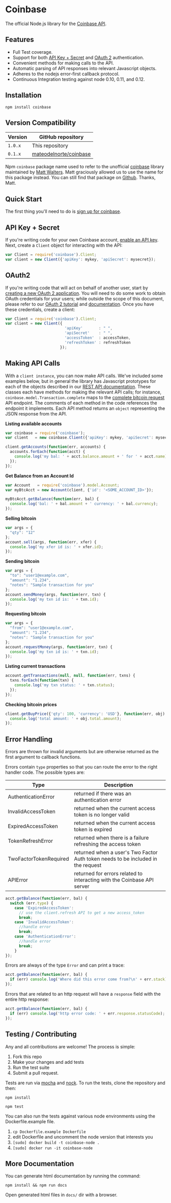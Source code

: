 # Coinbase

The official Node.js library for the [Coinbase API](https://developers.coinbase.com/api).

## Features

* Full Test coverage.
* Support for both [API Key + Secret](https://coinbase.com/docs/api/authentication#hmac) and [OAuth 2](https://coinbase.com/docs/api/authentication#oauth2) authentication.
* Convenient methods for making calls to the API.
* Automatic parsing of API responses into relevant Javascript objects.
* Adheres to the nodejs error-first callback protocol.
* Continuous Integration testing against node 0.10, 0.11, and 0.12.

## Installation

`npm install coinbase`

## Version Compatibility

Version | GitHub repository
--------|------------------
`1.0.x` | This repository
`0.1.x` | [mateodelnorte/coinbase](https://github.com/mateodelnorte/coinbase)

Npm `coinbase` package name used to refer to the unofficial [coinbase](https://github.com/mateodelnorte/coinbase) library maintained by [Matt Walters](https://github.com/mateodelnorte). Matt graciously allowed us to use the name for this package instead. You can still find that package on [Github](https://github.com/mateodelnorte/coinbase). Thanks, Matt.

## Quick Start

The first thing you'll need to do is [sign up for coinbase](https://coinbase.com).

## API Key + Secret

If you're writing code for your own Coinbase account, [enable an API key](https://coinbase.com/settings/api). Next, create a ``Client`` object for interacting with the API:


```javascript
var Client = require('coinbase').Client;
var client = new Client({'apiKey': mykey, 'apiSecret': mysecret});
```

## OAuth2

If you're writing code that will act on behalf of another user, start by
[creating a new OAuth 2 application](https://coinbase.com/oauth/applications). You will need to do some work to obtain OAuth credentials for your users; while outside the scope of this document, please refer to our [OAuth 2 tutorial](https://www.coinbase.com/docs/api/oauth_tutorial) and [documentation](https://www.coinbase.com/docs/api/authentication#oauth2). Once you have these credentials, create a client:

```javascript
var Client = require('coinbase').Client;
var client = new Client({
                          'apiKey'       : " ",
                          'apiSecret'    : " ",
                          'accessToken'  : accessToken,
                          'refreshToken' : refreshToken
                        });
```

## Making API Calls

With a `client instance`, you can now make API calls. We've included some examples below, but in general the library has Javascript prototypes for each of the objects described in our [REST API documentation](https://developers.coinbase.com/api).  These classes each have methods for making the relevant API calls; for instance, ``coinbase.model.Transaction.complete`` maps to the [complete bitcoin request](https://developers.coinbase.com/api#complete-bitcoin-request) API endpoint. The comments of each method in the code references the endpoint it implements. Each API method returns an ``object`` representing the JSON response from the API.

**Listing available accounts**

```javascript
var coinbase = require('coinbase');
var client   = new coinbase.Client({'apiKey': mykey, 'apiSecret': mysecret});

client.getAccounts(function(err, accounts) {
  accounts.forEach(function(acct) {
    console.log('my bal: ' + acct.balance.amount + ' for ' + acct.name);
  });
});
```

**Get Balance from an Account Id**

```javascript
var Account   = require('coinbase').model.Account;
var myBtcAcct = new Account(client, {'id': '<SOME_ACCOUNT_ID>'});

myBtcAcct.getBalance(function(err, bal) {
  console.log('bal: ' + bal.amount + ' currency: ' + bal.currency);
});
```

**Selling bitcoin**

```javascript
var args = {
  "qty": "12"
};
account.sell(args, function(err, xfer) {
  console.log('my xfer id is: ' + xfer.id);
});
```

**Sending bitcoin**

```javascript
var args = {
  "to": "user1@example.com",
  "amount": "1.234",
  "notes": "Sample transaction for you"
};
account.sendMoney(args, function(err, txn) {
  console.log('my txn id is: ' + txn.id);
});
```

**Requesting bitcoin**

```javascript
var args = {
  "from": "user1@example.com",
  "amount": "1.234",
  "notes": "Sample transaction for you"
};
account.requestMoney(args, function(err, txn) {
  console.log('my txn id is: ' + txn.id);
});
```

**Listing current transactions**

```javascript
account.getTransactions(null, null, function(err, txns) {
  txns.forEach(function(txn) {
    console.log('my txn status: ' + txn.status);
  });
});
```

**Checking bitcoin prices**

```javascript
client.getBuyPrice({'qty': 100, 'currency': 'USD'}, function(err, obj) {
  console.log('total amount: ' + obj.total.amount);
});
```

## Error Handling

Errors are thrown for invalid arguments but are otherwise returned as the
first argument to callback functions.

Errors contain `type` properties so that you can route the error to the
right handler code.  The possible types are:

Type | Description
 ---- | -----------
AuthenticationError | returned if there was an authentication error
InvalidAccessToken | returned when the current access token is no longer valid
ExpiredAccessToken | returned when the current access token is expired
TokenRefreshError | returned when there is a failure refreshing the access token
TwoFactorTokenRequired | returned when a user's Two Factor Auth token needs to be included in the request
APIError | returned for errors related to interacting with the Coinbase API server

```javascript
acct.getBalance(function(err, bal) {
  switch (err.type) {
    case 'ExpiredAccessToken':
      // use the client.refresh API to get a new access_token
      break;
    case 'InvalidAccessToken':
      //handle error
      break;
    case 'AuthenticationError':
      //handle error
      break;
    }
});
```

Errors are always of the type `Error` and can print a trace:

```javascript
acct.getBalance(function(err, bal) {
  if (err) console.log('Where did this error come from?\n' + err.stack);
});
```

Errors that are related to an http request will have a `response` field with the entire http response:

```javascript
acct.getBalance(function(err, bal) {
  if (err) console.log('http error code: ' + err.response.statusCode);
});
```

## Testing / Contributing

Any and all contributions are welcome! The process is simple:

1. Fork this repo
2. Make your changes and add tests
3. Run the test suite
4. Submit a pull request.

Tests are run via [mocha](http://mochajs.org) and [nock](https://github.com/pgte/nock). To run the tests, clone the repository and then:

`npm install`

`npm test`

You can also run the tests against various node environments using the Dockerfile.example file.

1. `cp Dockerfile.example Dockerfile`
2. edit Dockerfile and uncomment the node version that interests you
3. `[sudo] docker build -t coinbase-node .`
4. `[sudo] docker run -it coinbase-node`

## More Documentation

You can generate html documentation by running the command:

`npm install && npm run docs`

Open generated html files in `docs/` dir with a browser.
